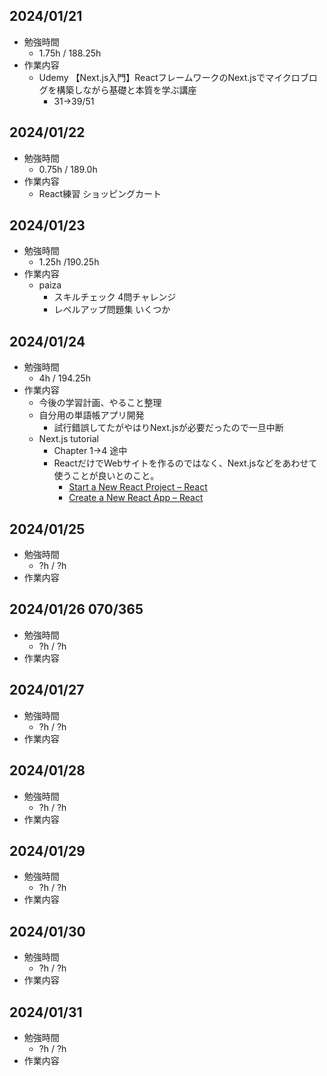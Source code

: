 ## 2024/01/21
- 勉強時間
  - 1.75h / 188.25h
- 作業内容
  - Udemy 【Next.js入門】ReactフレームワークのNext.jsでマイクロブログを構築しながら基礎と本質を学ぶ講座 
    - 31→39/51

## 2024/01/22
- 勉強時間
  - 0.75h / 189.0h
- 作業内容
  - React練習 ショッピングカート

## 2024/01/23
- 勉強時間
  - 1.25h /190.25h
- 作業内容
  - paiza
    - スキルチェック 4問チャレンジ
    - レベルアップ問題集 いくつか

## 2024/01/24
- 勉強時間
  - 4h / 194.25h
- 作業内容
  - 今後の学習計画、やること整理
  - 自分用の単語帳アプリ開発
    - 試行錯誤してたがやはりNext.jsが必要だったので一旦中断
  - Next.js tutorial
    - Chapter 1→4 途中
    - ReactだけでWebサイトを作るのではなく、Next.jsなどをあわせて使うことが良いとのこと。
      - [Start a New React Project – React](https://react.dev/learn/start-a-new-react-project)
      - [Create a New React App – React](https://legacy.reactjs.org/docs/create-a-new-react-app.html)

## 2024/01/25
- 勉強時間
  - ?h / ?h
- 作業内容

## 2024/01/26 070/365
- 勉強時間
  - ?h / ?h
- 作業内容

## 2024/01/27
- 勉強時間
  - ?h / ?h
- 作業内容

## 2024/01/28
- 勉強時間
  - ?h / ?h
- 作業内容

## 2024/01/29
- 勉強時間
  - ?h / ?h
- 作業内容

## 2024/01/30
- 勉強時間
  - ?h / ?h
- 作業内容

## 2024/01/31
- 勉強時間
  - ?h / ?h
- 作業内容
